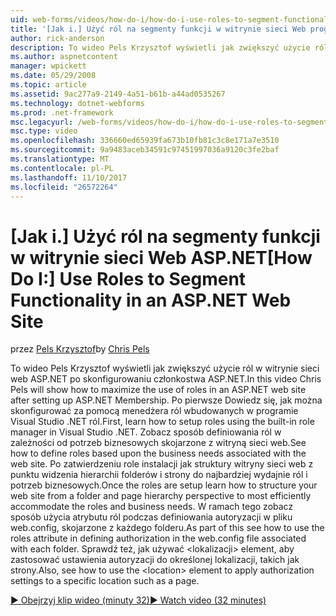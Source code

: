 ```yaml
---
uid: web-forms/videos/how-do-i/how-do-i-use-roles-to-segment-functionality-in-an-aspnet-web-site
title: '[Jak i.] Użyć ról na segmenty funkcji w witrynie sieci Web programu ASP.NET | Dokumentacja firmy Microsoft'
author: rick-anderson
description: To wideo Pels Krzysztof wyświetli jak zwiększyć użycie ról w witrynie sieci web ASP.NET po skonfigurowaniu członkostwa ASP.NET. Po pierwsze Dowiedz się, jak skonfigurować formant karta...
ms.author: aspnetcontent
manager: wpickett
ms.date: 05/29/2008
ms.topic: article
ms.assetid: 9ac277a9-2149-4a51-b61b-a44ad0535267
ms.technology: dotnet-webforms
ms.prod: .net-framework
msc.legacyurl: /web-forms/videos/how-do-i/how-do-i-use-roles-to-segment-functionality-in-an-aspnet-web-site
msc.type: video
ms.openlocfilehash: 336660ed65939fa673b10fb81c3c8e171a7e3510
ms.sourcegitcommit: 9a9483aceb34591c97451997036a9120c3fe2baf
ms.translationtype: MT
ms.contentlocale: pl-PL
ms.lasthandoff: 11/10/2017
ms.locfileid: "26572264"
---
```

<a name="how-do-i-use-roles-to-segment-functionality-in-an-aspnet-web-site"></a><span data-ttu-id="84e1e-104">[Jak i.] Użyć ról na segmenty funkcji w witrynie sieci Web ASP.NET</span><span class="sxs-lookup"><span data-stu-id="84e1e-104">[How Do I:] Use Roles to Segment Functionality in an ASP.NET Web Site</span></span>
====================
<span data-ttu-id="84e1e-105">przez [Pels Krzysztof](https://twitter.com/chrispels)</span><span class="sxs-lookup"><span data-stu-id="84e1e-105">by [Chris Pels](https://twitter.com/chrispels)</span></span>

<span data-ttu-id="84e1e-106">To wideo Pels Krzysztof wyświetli jak zwiększyć użycie ról w witrynie sieci web ASP.NET po skonfigurowaniu członkostwa ASP.NET.</span><span class="sxs-lookup"><span data-stu-id="84e1e-106">In this video Chris Pels will show how to maximize the use of roles in an ASP.NET web site after setting up ASP.NET Membership.</span></span> <span data-ttu-id="84e1e-107">Po pierwsze Dowiedz się, jak można skonfigurować za pomocą menedżera ról wbudowanych w programie Visual Studio .NET ról.</span><span class="sxs-lookup"><span data-stu-id="84e1e-107">First, learn how to setup roles using the built-in role manager in Visual Studio .NET.</span></span> <span data-ttu-id="84e1e-108">Zobacz sposób definiowania ról w zależności od potrzeb biznesowych skojarzone z witryną sieci web.</span><span class="sxs-lookup"><span data-stu-id="84e1e-108">See how to define roles based upon the business needs associated with the web site.</span></span> <span data-ttu-id="84e1e-109">Po zatwierdzeniu role instalacji jak struktury witryny sieci web z punktu widzenia hierarchii folderów i strony do najbardziej wydajnie ról i potrzeb biznesowych.</span><span class="sxs-lookup"><span data-stu-id="84e1e-109">Once the roles are setup learn how to structure your web site from a folder and page hierarchy perspective to most efficiently accommodate the roles and business needs.</span></span> <span data-ttu-id="84e1e-110">W ramach tego zobacz sposób użycia atrybutu ról podczas definiowania autoryzacji w pliku web.config, skojarzone z każdego folderu.</span><span class="sxs-lookup"><span data-stu-id="84e1e-110">As part of this see how to use the roles attribute in defining authorization in the web.config file associated with each folder.</span></span> <span data-ttu-id="84e1e-111">Sprawdź też, jak używać &lt;lokalizacji&gt; element, aby zastosować ustawienia autoryzacji do określonej lokalizacji, takich jak strony.</span><span class="sxs-lookup"><span data-stu-id="84e1e-111">Also, see how to use the &lt;location&gt; element to apply authorization settings to a specific location such as a page.</span></span>

[<span data-ttu-id="84e1e-112">&#9654; Obejrzyj klip wideo (minuty 32)</span><span class="sxs-lookup"><span data-stu-id="84e1e-112">&#9654; Watch video (32 minutes)</span></span>](https://channel9.msdn.com/Blogs/ASP-NET-Site-Videos/how-do-i-use-roles-to-segment-functionality-in-an-aspnet-web-site)
